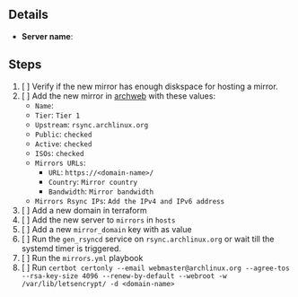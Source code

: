 <!--
This template should be used for adding a new Arch Linux Mirror on our own infrastructure.
-->

## Details

- **Server name**: <!-- Put server hostname here -->

## Steps

1. [ ] Verify if the new mirror has enough diskspace for hosting a mirror.
1. [ ] Add the new mirror in [archweb](https://archlinux.org/admin/mirrors/mirror/add) with these values:
   - `Name`: <domain-name>
   - `Tier`: `Tier 1`
   - `Upstream`: `rsync.archlinux.org`
   - `Public`: `checked`
   - `Active`: `checked`
   - `ISOs`: `checked`
   - `Mirrors URLs`:
      * `URL`: `https://<domain-name>/`
      * `Country`: `Mirror country`
      * `Bandwidth`: `Mirror bandwidth`
   - `Mirrors Rsync IPs`: `Add the IPv4 and IPv6 address`
1. [ ] Add a new domain in terraform
1. [ ] Add the new server to `mirrors` in `hosts`
1. [ ] Add a new `mirror_domain` key with <domain-name> as value
1. [ ] Run the `gen_rsyncd` service on `rsync.archlinux.org` or wait till the systemd timer is triggered.
1. [ ] Run the `mirrors.yml` playbook
1. [ ] Run `certbot certonly --email webmaster@archlinux.org --agree-tos --rsa-key-size 4096 --renew-by-default --webroot -w /var/lib/letsencrypt/ -d <domain-name>`
